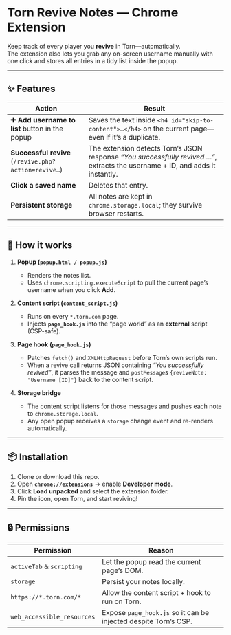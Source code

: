 # Torn Revive Notes — Chrome Extension

Keep track of every player you **revive** in Torn—automatically.  
The extension also lets you grab any on-screen username manually with one click and stores all entries in a tidy list inside the popup.

---

## ✨ Features
| Action | Result |
|--------|--------|
| **➕ Add username to list** button in the popup | Saves the text inside `<h4 id="skip-to-content">…</h4>` on the current page—even if it’s a duplicate. |
| **Successful revive** (`/revive.php?action=revive…`) | The extension detects Torn’s JSON response *“You successfully revived …”*, extracts the username + ID, and adds it instantly. |
| **Click a saved name** | Deletes that entry. |
| **Persistent storage** | All notes are kept in `chrome.storage.local`; they survive browser restarts. |

---

## 🔧 How it works

1. **Popup (`popup.html / popup.js`)**  
   * Renders the notes list.  
   * Uses `chrome.scripting.executeScript` to pull the current page’s username when you click **Add**.

2. **Content script (`content_script.js`)**  
   * Runs on every `*.torn.com` page.  
   * Injects **`page_hook.js`** into the “page world” as an **external** script (CSP-safe).

3. **Page hook (`page_hook.js`)**  
   * Patches `fetch()` and `XMLHttpRequest` before Torn’s own scripts run.  
   * When a revive call returns JSON containing *“You successfully revived”*, it parses the message and `postMessage`s `{reviveNote: "Username [ID]"}` back to the content script.

4. **Storage bridge**  
   * The content script listens for those messages and pushes each note to `chrome.storage.local`.  
   * Any open popup receives a `storage` change event and re-renders automatically.

---

## 📦 Installation

1. Clone or download this repo.  
2. Open **`chrome://extensions`** → enable **Developer mode**.  
3. Click **Load unpacked** and select the extension folder.  
4. Pin the icon, open Torn, and start reviving!

---

## 🔒 Permissions

| Permission | Reason |
|------------|--------|
| `activeTab` & `scripting` | Let the popup read the current page’s DOM. |
| `storage`  | Persist your notes locally. |
| `https://*.torn.com/*` | Allow the content script + hook to run on Torn. |
| `web_accessible_resources` | Expose `page_hook.js` so it can be injected despite Torn’s CSP. |
